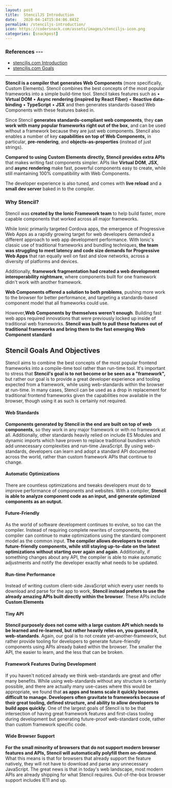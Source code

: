 ```yaml
---
layout: post
title:  StencilJS Introduction
date:   2020-04-14T15:04:06.843Z
permalink: /stenciljs-introduction/
icon: https://codersnack.com/assets/images/stenciljs-icon.png
categories: [snackpost]
---
```


### References ---

- [stenciljs.com Introduction](https://stenciljs.com/docs/introduction)
- [stenciljs.com Goals](https://stenciljs.com/docs/goals-and-objectives)
---

**Stencil is a compiler that generates Web Components** (more specifically, Custom Elements). Stencil combines the best concepts of the most popular frameworks into a simple build-time tool.
Stencil takes features such as
	•	**Virtual DOM**
	•	**Async rendering (inspired by React Fiber)**
	•	**Reactive data-binding**
	•	**TypeScript**
	•	**JSX**
and then generates standards-based Web Components with these features baked in.

Since Stencil **generates standards-compliant web components**, they **can work with many popular frameworks right out of the box**, and can be used without a framework because they are just web components. Stencil also enables a number of key **capabilities on top of Web Components,** in particular, **pre-rendering**, and **objects-as-properties** (instead of just strings).

**Compared to using Custom Elements directly, Stencil provides extra APIs** that makes writing fast components simpler. APIs like **Virtual DOM**, **JSX**, and **async rendering** make fast, powerful components easy to create, while still maintaining 100% compatibility with Web Components.

The developer experience is also tuned, and comes with **live reload** and a **small dev server** baked in to the compiler.

### Why Stencil?

Stencil was **created by the Ionic Framework team** to help build faster, more capable components that worked across all major frameworks.

While Ionic primarily targeted Cordova apps, the emergence of Progressive Web Apps as a rapidly growing target for web developers demanded a different approach to web app development performance. With Ionic's classic use of traditional frameworks and bundling techniques, **the team was struggling to meet latency and code size demands for Progressive Web Apps** that ran equally well on fast and slow networks, across a diversity of platforms and devices.

Additionally, **framework fragmentation had created a web development interoperability nightmare**, where components built for one framework didn't work with another framework.

**Web Components offered a solution to both problems**, pushing more work to the browser for better performance, and targeting a standards-based component model that all frameworks could use.

However,**Web Components by themselves weren't enough**. Building fast web apps required innovations that were previously locked up inside of traditional web frameworks. **Stencil was built to pull these features out of traditional frameworks and bring them to the fast emerging Web Component standard**

## Stencil Goals And Objectives
Stencil aims to combine the best concepts of the most popular frontend frameworks into a compile-time tool rather than run-time tool. It's important to stress that **Stencil's goal is to not become or be seen as a "framework",** but rather our goal is to provide a great developer experience and tooling expected from a framework, while using web-standards within the browser at run-time. In many cases, Stencil can be used as a drop in replacement for traditional frontend frameworks given the capabilities now available in the browser, though using it as such is certainly not required.

#### Web Standards
**Components generated by Stencil in the end are built on top of web components**, so they work in any major framework or with no framework at all. Additionally, other standards heavily relied on include ES Modules and dynamic imports which have proven to replace traditional bundlers which add unnecessary complexities and run-time JavaScript. By using web-standards, developers can learn and adopt a standard API documented across the world, rather than custom framework APIs that continue to change.

#### Automatic Optimizations
There are countless optimizations and tweaks developers must do to improve performance of components and websites. With a compiler, **Stencil is able to analyze component code as an input, and generate optimized components as an output.**

#### Future-Friendly
As the world of software development continues to evolve, so too can the compiler. Instead of requiring complete rewrites of components, the compiler can continue to make optimizations using the standard component model as the common input. **The compiler allows developers to create future-friendly components, while still staying up-to-date on the latest optimizations without starting over again and again**. Additionally, if something changes about any API, the compiler is able to make automatic adjustments and notify the developer exactly what needs to be updated.

#### Run-time Performance
Instead of writing custom client-side JavaScript which every user needs to download and parse for the app to work, **Stencil instead prefers to use the already amazing APIs built directly within the browser**. These APIs include **Custom Elements**

#### Tiny API
**Stencil purposely does not come with a large custom API which needs to be learned and re-learned, but rather heavily relies on, you guessed it, web-standards**. Again, our goal is to not create yet-another-framework, but rather provide tooling for developers to generate future-friendly components using APIs already baked within the browser. The smaller the API, the easier to learn, and the less that can be broken.

#### Framework Features During Development
If you haven't noticed already we think web-standards are great and offer many benefits. While using web-standards without any structure is certainly possible, and there are actually many use-cases where this would be appropriate, we found that **as apps and teams scale it quickly becomes difficult to manage. Developers often gravitate to frameworks because of their great tooling, defined structure, and ability to allow developers to build apps quickly**. One of the largest goals of Stencil is to be that intersection of having great framework features and first-class tooling during development but generating future-proof web-standard code, rather than custom framework specific code.

#### Wide Browser Support
**For the small minority of browsers that do not support modern browser features and APIs, Stencil will automatically polyfill them on-demand**. What this means is that for browsers that already support the feature natively, they will not have to download and parse any unnecessary JavaScript. The great news is that in today's web landscape, most modern APIs are already shipping for what Stencil requires. Out-of-the-box browser support includes IE11 and up.
